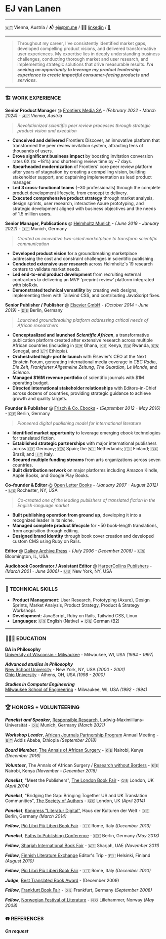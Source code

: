 # EJ van Lanen  

---

🇦🇹 Vienna, Austria / 📬 [ej@pm.me](mailto:ej@pm.me) / 👨‍💻 [linkedin](https://www.linkedin.com/in/ejvanlanen/) / [💾](https://raw.githubusercontent.com/ejvanlanen/cv/main/ej-van-lanen-cv.pdf)

---

> Throughout my career, I've consistently identified market gaps, developed compelling product visions, and delivered transformative user experiences. My expertise lies in deeply understanding business challenges, conducting thorough market and user research, and implementing strategic solutions that drive measurable results. **_I'm seeking an opportunity to leverage my product leadership experience to create impactful consumer-facing products and services_**.

---

### 🏗️ WORK EXPERIENCE

**Senior Product Manager** @ [Frontiers Media SA](http://frontiersin.org) - _(February 2022 - March 2024) - 🇦🇹 Vienna, Austria_

> _Revolutionized scientific peer review processes through strategic product vision and execution_

- **Conceived and delivered** Frontiers Discover, an innovative platform that transformed the peer review invitation system, attracting tens of thousands of users.
- **Drove significant business impact** by boosting invitation conversion rates 6X (to ~18%) and shortening review time by ~7 days.
- **Spearheaded modernization** of Frontiers' core peer review platform after years of stagnation by creating a compelling vision, building stakeholder support, and captaining implementation as lead product manager.
- **Led 3 cross-functional teams** (~30 professionals) through the complete product development lifecycle, from concept to delivery.
- **Executed comprehensive product strategy** through market analysis, design sprints, user research, interactive Axure prototyping, and strategic development aligned with business objectives and the needs of 1.5 million users.

**Senior Manager, Publications** @ [Helmholtz Munich](https://www.helmholtz-munich.de/en) - _(June 2019 - January 2022)_ - 🇩🇪 Munich, Germany

> _Created an innovative two-sided marketplace to transform scientific communication_

- **Developed product vision** for a groundbreaking marketplace addressing the cost and constraint challenges in scientific publishing.
- **Conducted extensive user research** across Helmholtz's 19 research centers to validate market needs.
- **Led end-to-end product development** from recruiting external contractors to delivering an MVP 'preprint review' platform integrated with bioRxiv.
- **Demonstrated technical versatility** by creating web designs, implementing them with Tailwind CSS, and contributing JavaScript fixes.

**Senior Publisher / Publisher** @ [Elsevier GmbH](https://www.elsevier.com/) - _(October 2014 - June 2019)_ - 🇩🇪 Berlin, Germany

> _Launched groundbreaking platform addressing critical needs of African researchers_

- **Conceptualized and launched _Scientific African_**, a transformative publication platform created after extensive research across multiple African countries (including in 🇬🇭 Ghana, 🇰🇪 Kenya, 🇷🇼 Rwanda, 🇸🇳 Senegal, and 🇪🇹 Ethiopia).
- **Orchestrated high-profile launch** with Elsevier's CEO at the Next Einstein Forum, generating international media coverage in _CBC Radio_, _Die Zeit_, _Frankfurter Allgemeine Zeitung_, _The Guardian_, _Le Monde_, and _Science_.
- **Managed $16M revenue portfolio** of scientific journals with $1M operating budget.
- **Directed international stakeholder relationships** with Editors-in-Chief across dozens of countries, providing strategic guidance to achieve growth and quality targets.

**Founder & Publisher** @ [Frisch & Co. Ebooks](http://web.archive.org/web/20140707074238/http://frischand.co/) - _(September 2012 - May 2016)_ - 🇩🇪 Berlin, Germany

> _Pioneered digital publishing model for international literature_

- **Identified market opportunity** to leverage emerging ebook technologies for translated fiction.
- **Established strategic partnerships** with major international publishers across 🇩🇪 Germany; 🇪🇸 Spain; the 🇳🇱 Netherlands; 🇫🇮 Finland; 🇧🇷 Brazil; and 🇮🇹 Italy.
- **Secured multiple funding streams** from arts organizations across seven countries.
- **Built distribution network** on major platforms including Amazon Kindle, Apple Books, and Google Play Books.

**Co-founder & Editor** @ [Open Letter Books](http://openletterbooks.org) - _(January 2007 - August 2012)_ - 🇺🇸 Rochester, NY, USA

> _Co-created one of the leading publishers of translated fiction in the English-language market_

- **Built publishing operation from ground up**, developing it into a recognized leader in its niche.
- **Managed complete product lifecycle** for ~50 book-length translations, from acquisition through editing.
- **Designed brand identity** through book cover creation and developed custom CMS using Ruby on Rails.

**Editor** @ [Dalkey Archive Press](https://www.dalkeyarchive.com/) - _(July 2006 - December 2006)_ - 🇺🇸 Bloomington, IL, USA

**Audiobook Coordinator / Assistant Editor** @ [HarperCollins Publishers](https://www.harpercollins.com/) - _(March 2001 - June 2006)_ - 🇺🇸 New York, NY, USA

---

### 🧰 TECHNICAL SKILLS

- **Product Management**: User Research, Prototyping (Axure), Design Sprints, Market Analysis, Product Strategy, Product & Strategy Workshops
- **Development**: JavaScript, Ruby on Rails, Tailwind CSS, Linux
- **Languages**: 🇺🇸 English (Native) + 🇩🇪 German (B2)

---

### 👩🏼‍🎓 EDUCATION

**BA in Philosophy**  
[University of Wisconsin - Milwaukee](https://uwm.edu/) - Milwaukee, WI, USA _(1994 - 1997)_  

**_Advanced studies in Philosophy_**  
[New School University](https://www.newschool.edu/) - New York, NY, USA _(2000 - 2001)_  
[Ohio University](https://www.ohio.edu/) - Athens, OH, USA _(1998 - 2000)_  

**_Studies in Computer Engineering_**  
[Milwaukee School of Engineering](https://www.msoe.edu/) - Milwaukee, WI, USA _(1992 - 1994)_

---

### 🏆 HONORS + VOLUNTEERING

**_Panelist and Speaker_**, [Responsible Research](https://www.responsibleresearch.graduatecenter.uni-muenchen.de/event2021/index.html), Ludwig-Maximillians-Universität - 🇩🇪 Munich, Germany _(March 2021)_

**_Workshop Leader_**, [African Journals Partnership Program](https://www.ajpp-online.org/) Annual Meeting - 🇪🇹 Addis Ababa, Ethiopia _(September 2018)_

**_Board Member_**, [The Annals of African Surgery](http://web.archive.org/web/20170610211003/http://www.annalsofafricansurgery.com/) - 🇰🇪 Nairobi, Kenya _(December 2016)_

**_Volunteer_**, The Annals of African Surgery / [Research without Borders](https://elsevierfoundation.org/partnerships/research-in-developing-countries/research-without-borders/) - 🇰🇪 Nairobi, Kenya _(November - December 2016)_

**_Panelist_**, "Meet the Publishers", [The London Book Fair](https://www.londonbookfair.co.uk/en-gb.html) - 🇬🇧 London, UK _(April 2014)_

**_Panelist_**,  "Bridging the Gap: Bringing Together US and UK Translation Communities", [The Society of Authors](https://www2.societyofauthors.org/) - 🇬🇧 London, UK _(April 2014)_

**_Panelist_**, [Kongress "Literatur Digital"](https://archiv.hkw.de/de/programm/projekte/veranstaltung/p_100601.php), Haus der Kulturen der Welt - 🇩🇪 Berlin, Germany _(March 2014)_

**_Fellow_**, [Più Libri Più Liberi Book Fair](https://plpl.it/piu-libri-piu-liberi-en/) - 🇮🇹 Rome, Italy _(December 2013)_

**_Panelist_**, [Paths to Publishing Conference](https://blog.berlin.bard.edu/conference-paths-publishing-notes-middle-journey/) - 🇩🇪 Berlin, Germany _(May 2013)_

**_Fellow_**, [Sharjah International Book Fair](https://www.sibf.com/en/home) - 🇦🇪 Sharjah, UAE _(November 2011)_

**_Fellow_**, [Finnish Literature Exchange](https://fili.fi/en/) Editor's Trip - 🇫🇮 Helsinki, Finland _(August 2010)_

**_Fellow_**, [Più Libri Più Liberi Book Fair](https://plpl.it/piu-libri-piu-liberi-en/) - 🇮🇹 Rome, Italy _(December 2010)_

**_Judge_**, [Best Translated Book Award](https://en.wikipedia.org/wiki/Best_Translated_Book_Award) - (December 2009)

**_Fellow_**, [Frankfurt Book Fair](https://www.buchmesse.de/en) - 🇩🇪 Frankfurt, Germany _(September 2008)_

**_Fellow_**, [Norwegian Festival of Literature](https://litteraturfestival.no/en/) - 🇳🇴 Lillehammer, Norway _(May 2008)_

### ☎️ REFERENCES
**_On request_**
